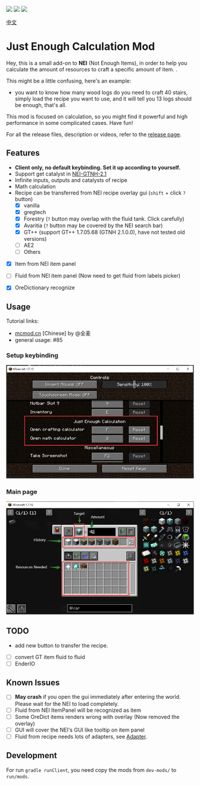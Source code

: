 [![][1]][3] [![][2]][3] [![][4]][5]

[中文](README_CN.md)

# Just Enough Calculation Mod

Hey, this is a small add-on to **NEI** (Not Enough Items), in
order to help you calculate the amount of resources to craft a specific amount of item. .

This might be a little confusing, here's an example:

- you want to know how many wood logs do you need to craft 40 stairs, simply load the recipe you want to use, and it will
  tell you 13 logs should be enough, that's all.

This mod is focused on calculation, so you might find it powerful and high performance in some complicated cases. Have fun!

For all the release files, description or videos, refer to
the [release page](https://minecraft.curseforge.com/projects/just-enough-calculation).

## Features

- **Client only, no default keybinding. Set it up according to yourself.**
- Support get catalyst in [NEI-GTNH-2.1](https://github.com/GTNewHorizons/NotEnoughItems)
- Infinite inputs, outputs and catalysts of recipe
- Math calculation
- Recipe can be transferred from NEI recipe overlay gui (`shift` + click `?` button)
  - [x] vanilla
  - [x] gregtech
  - [x] Forestry (`?` button may overlap with the fluid tank. Click carefully)
  - [x] Avaritia (`?` button may be covered by the NEI search bar)
  - [x] GT++ (support GT++ 1.7.05.68 (GTNH 2.1.0.0), have not tested old versions)
  - [ ] AE2
  - [ ] Others
- [x] Item from NEI item panel
- [ ] Fluid from NEI item panel (Now need to get fluid from labels picker)
- [x] OreDictionary recognize


## Usage

Tutorial links:
- [mcmod.cn](https://www.mcmod.cn/post/1650.html) [Chinese] by @全麦
- general usage: #85

### **Setup keybinding**
![setup keybinding](docs/setup_keybinding.png)

### Main page
![main page](docs/main_page.png)


## TODO

- add new button to transfer the recipe.
- [ ] convert GT item fluid to fluid
- [ ] EnderIO

## Known Issues

- [ ] **May crash** if you open the gui immediately after entering the world. Please wait for the NEI to load completely.
- [ ] Fluid from NEI ItemPanel will be recognized as item
- [ ] Some OreDict items renders wrong with overlay (Now removed the overlay)
- [ ] GUI will cover the NEI's GUI like tooltip on item panel
- [ ] Fluid from recipe needs lots of adapters, see [Adapter](./src/main/java/me/towdium/jecalculation/nei/Adapter.java).

## Development

For run `gradle runClient`, you need copy the mods from `dev-mods/` to `run/mods`.

[1]: http://cf.way2muchnoise.eu/full_just-enough-calculation_downloads.svg

[2]: http://cf.way2muchnoise.eu/versions/just-enough-calculation.svg

[3]: https://minecraft.curseforge.com/projects/just-enough-calculation

[4]: https://img.shields.io/discord/517485644163973120.svg?logo=discord

[5]: https://discord.gg/M3fNfTW

